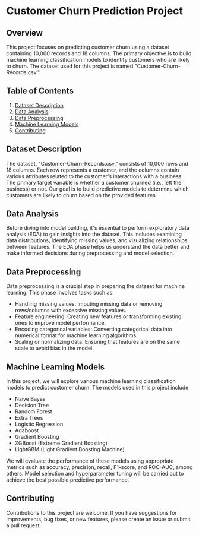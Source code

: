 # Customer Churn Prediction Project

## Overview

This project focuses on predicting customer churn using a dataset containing 10,000 records and 18 columns. The primary objective is to build machine learning classification models to identify customers who are likely to churn. The dataset used for this project is named "Customer-Churn-Records.csv."

## Table of Contents

1. [Dataset Description](#dataset-description)
2. [Data Analysis](#data-analysis)
3. [Data Preprocessing](#data-preprocessing)
4. [Machine Learning Models](#machine-learning-models)
5. [Contributing](#contributing)

## Dataset Description <a name="dataset-description"></a>

The dataset, "Customer-Churn-Records.csv," consists of 10,000 rows and 18 columns. Each row represents a customer, and the columns contain various attributes related to the customer's interactions with a business. The primary target variable is whether a customer churned (i.e., left the business) or not. Our goal is to build predictive models to determine which customers are likely to churn based on the provided features.

## Data Analysis <a name="data-analysis"></a>

Before diving into model building, it's essential to perform exploratory data analysis (EDA) to gain insights into the dataset. This includes examining data distributions, identifying missing values, and visualizing relationships between features. The EDA phase helps us understand the data better and make informed decisions during preprocessing and model selection.

## Data Preprocessing <a name="data-preprocessing"></a>

Data preprocessing is a crucial step in preparing the dataset for machine learning. This phase involves tasks such as:

- Handling missing values: Imputing missing data or removing rows/columns with excessive missing values.
- Feature engineering: Creating new features or transforming existing ones to improve model performance.
- Encoding categorical variables: Converting categorical data into numerical format for machine learning algorithms.
- Scaling or normalizing data: Ensuring that features are on the same scale to avoid bias in the model.

## Machine Learning Models <a name="machine-learning-models"></a>

In this project, we will explore various machine learning classification models to predict customer churn. The models used in this project include:

- Naive Bayes
- Decision Tree
- Random Forest
- Extra Trees
- Logistic Regression
- Adaboost
- Gradient Boosting
- XGBoost (Extreme Gradient Boosting)
- LightGBM (Light Gradient Boosting Machine)

We will evaluate the performance of these models using appropriate metrics such as accuracy, precision, recall, F1-score, and ROC-AUC, among others. Model selection and hyperparameter tuning will be carried out to achieve the best possible predictive performance.

## Contributing <a name="contributing"></a>

Contributions to this project are welcome. If you have suggestions for improvements, bug fixes, or new features, please create an issue or submit a pull request.

